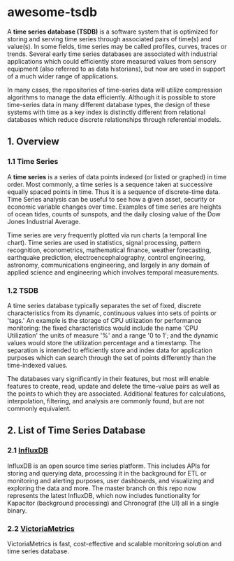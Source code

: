# awesome-tsdb

A **time series database (TSDB)** is a software system that is optimized for storing and serving time series through associated pairs of time(s) and value(s). In some fields, time series may be called profiles, curves, traces or trends. Several early time series databases are associated with industrial applications which could efficiently store measured values from sensory equipment (also referred to as data historians), but now are used in support of a much wider range of applications.

In many cases, the repositories of time-series data will utilize compression algorithms to manage the data efficiently. Although it is possible to store time-series data in many different database types, the design of these systems with time as a key index is distinctly different from relational databases which reduce discrete relationships through referential models.

## 1. Overview

### 1.1 Time Series

A **time series** is a series of data points indexed (or listed or graphed) in time order. Most commonly, a time series is a sequence taken at successive equally spaced points in time. Thus it is a sequence of discrete-time data. Time Series analysis can be useful to see how a given asset, security or economic variable changes over time. Examples of time series are heights of ocean tides, counts of sunspots, and the daily closing value of the Dow Jones Industrial Average.

Time series are very frequently plotted via run charts (a temporal line chart). Time series are used in statistics, signal processing, pattern recognition, econometrics, mathematical finance, weather forecasting, earthquake prediction, electroencephalography, control engineering, astronomy, communications engineering, and largely in any domain of applied science and engineering which involves temporal measurements.

### 1.2 TSDB

A time series database typically separates the set of fixed, discrete characteristics from its dynamic, continuous values into sets of points or 'tags.' An example is the storage of CPU utilization for performance monitoring: the fixed characteristics would include the name 'CPU Utilization' the units of measure '%' and a range '0 to 1'; and the dynamic values would store the utilization percentage and a timestamp. The separation is intended to efficiently store and index data for application purposes which can search through the set of points differently than the time-indexed values.

The databases vary significantly in their features, but most will enable features to create, read, update and delete the time-value pairs as well as the points to which they are associated. Additional features for calculations, interpolation, filtering, and analysis are commonly found, but are not commonly equivalent.

## 2. List of Time Series Database

### 2.1 [InfluxDB](https://github.com/influxdata/influxdb)

InfluxDB is an open source time series platform. This includes APIs for storing and querying data, processing it in the background for ETL or monitoring and alerting purposes, user dashboards, and visualizing and exploring the data and more. The master branch on this repo now represents the latest InfluxDB, which now includes functionality for Kapacitor (background processing) and Chronograf (the UI) all in a single binary.

### 2.2 [VictoriaMetrics](https://github.com/VictoriaMetrics/VictoriaMetrics)

VictoriaMetrics is fast, cost-effective and scalable monitoring solution and time series database.


